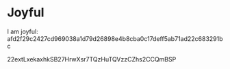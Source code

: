 # Joyful

I am joyful: afd2f29c2427cd969038a1d79d26898e4b8cba0c17deff5ab71ad22c683291bc


22extLxekaxhkSB27HrwXsr7TQzHuTQVzzCZhs2CCQmBSP